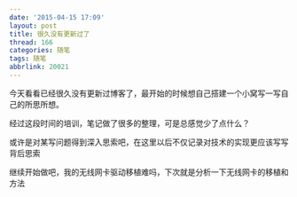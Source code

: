 ```yaml
---
date: '2015-04-15 17:09'
layout: post
title: 很久没有更新过了
thread: 166
categories: 随笔
tags: 随笔
abbrlink: 20021
---
```


今天看看已经很久没有更新过博客了，最开始的时候想自己搭建一个小窝写一写自己的所思所想。

经过这段时间的培训，笔记做了很多的整理，可是总感觉少了点什么？

或许是对某写问题得到深入思索吧，在这里以后不仅记录对技术的实现更应该写写背后思索

继续开始做吧，我的无线网卡驱动移植难吗，下次就是分析一下无线网卡的移植和方法
